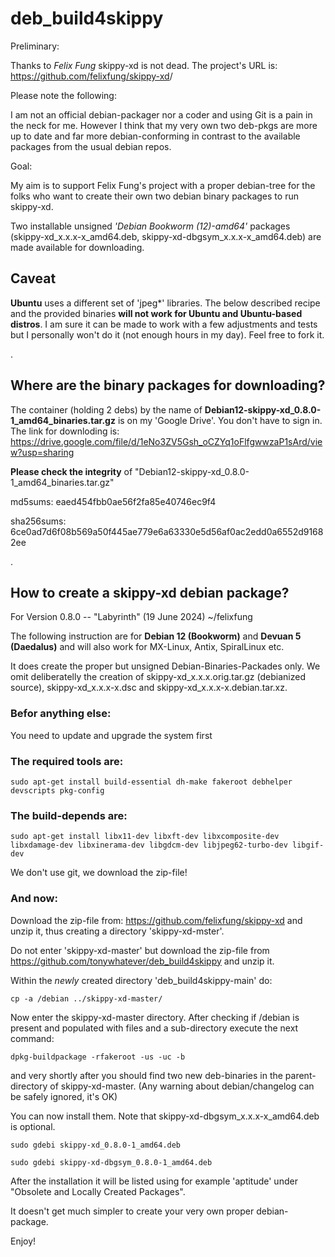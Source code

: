 # deb_build4skippy

Preliminary:

Thanks to *Felix Fung* skippy-xd is not dead. The project's URL is: <https://github.com/felixfung/skippy-xd>/

Please note the following:

I am not an official debian-packager nor a coder and using Git is a pain in the neck for me. However I think that my very own two deb-pkgs are more up to date and far more debian-conforming in contrast to the available packages from the usual debian repos.

Goal:

My aim is to support Felix Fung's project with a proper debian-tree for the folks who want to create their own two debian binary packages to run skippy-xd.

Two installable unsigned *'Debian Bookworm (12)-amd64'* packages (skippy-xd_x.x.x-x_amd64.deb, skippy-xd-dbgsym_x.x.x-x_amd64.deb) are made available for downloading.

## Caveat

**Ubuntu** uses a different set of 'jpeg*' libraries. The below described recipe and the provided binaries **will not work for Ubuntu and Ubuntu-based distros**. I am sure it can be made to work with a few adjustments and tests but I personally won't do it (not enough hours in my day). Feel free to fork it.

.

## Where are the binary packages for downloading?

The container (holding 2 debs) by the name of **Debian12-skippy-xd_0.8.0-1_amd64_binaries.tar.gz** is on my 'Google Drive'. You don't have to sign in. The link for downloding is: <https://drive.google.com/file/d/1eNo3ZV5Gsh_oCZYq1oFlfgwwzaP1sArd/view?usp=sharing>

**Please check the integrity** of "Debian12-skippy-xd_0.8.0-1_amd64_binaries.tar.gz"

md5sums: eaed454fbb0ae56f2fa85e40746ec9f4

sha256sums: 6ce0ad7d6f08b569a50f445ae779e6a63330e5d56af0ac2edd0a6552d91682ee 

.



## How to create a skippy-xd debian package?

For Version 0.8.0 -- "Labyrinth" (19 June 2024) ~/felixfung

The following instruction are for **Debian 12 (Bookworm)** and **Devuan 5 (Daedalus)** and will also work for MX-Linux, Antix, SpiralLinux etc.

It does create the proper but unsigned Debian-Binaries-Packades only. We omit deliberatelly the creation of skippy-xd_x.x.x.orig.tar.gz (debianized source), skippy-xd_x.x.x-x.dsc and skippy-xd_x.x.x-x.debian.tar.xz.

### Befor anything else:

You need to update and upgrade the system first


### The required tools are:

```
sudo apt-get install build-essential dh-make fakeroot debhelper devscripts pkg-config
```

### The build-depends are:

```
sudo apt-get install libx11-dev libxft-dev libxcomposite-dev libxdamage-dev libxinerama-dev libgdcm-dev libjpeg62-turbo-dev libgif-dev
```

We don't use git, we download the zip-file!

### And now:

Download the zip-file from: <https://github.com/felixfung/skippy-xd> and unzip it, thus creating a directory 'skippy-xd-mster'.

Do not enter 'skippy-xd-master' but download the zip-file from <https://github.com/tonywhatever/deb_build4skippy> and unzip it.

Within the *newly* created directory 'deb_build4skippy-main' do:

```
cp -a /debian ../skippy-xd-master/
```

Now enter the skippy-xd-master directory. After checking if /debian is present and populated with files and a sub-directory execute the next command:

```
dpkg-buildpackage -rfakeroot -us -uc -b
```

and very shortly after you should find two new deb-binaries in the parent-directory of skippy-xd-master. (Any warning about debian/changelog can be safely ignored, it's OK)

You can now install them. Note that skippy-xd-dbgsym_x.x.x-x_amd64.deb is optional.
```
sudo gdebi skippy-xd_0.8.0-1_amd64.deb
```
```
sudo gdebi skippy-xd-dbgsym_0.8.0-1_amd64.deb

```

After the installation it will be listed using for example 'aptitude' under "Obsolete and Locally Created Packages".

It doesn't get much simpler to create your very own proper debian-package.



Enjoy!


